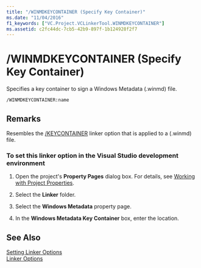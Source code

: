 ```yaml
---
title: "/WINMDKEYCONTAINER (Specify Key Container)"
ms.date: "11/04/2016"
f1_keywords: ["VC.Project.VCLinkerTool.WINMDKEYCONTAINER"]
ms.assetid: c2fc44dc-7cb5-42b9-897f-1b124928f2f7
---
```

# /WINMDKEYCONTAINER (Specify Key Container)

Specifies a key container to sign a Windows Metadata (.winmd) file.

```
/WINMDKEYCONTAINER:name
```

## Remarks

Resembles the [/KEYCONTAINER](../../build/reference/keycontainer-specify-a-key-container-to-sign-an-assembly.md) linker option that is applied to a (.winmd) file.

### To set this linker option in the Visual Studio development environment

1. Open the project's **Property Pages** dialog box. For details, see [Working with Project Properties](../working-with-project-properties.md).

1. Select the **Linker** folder.

1. Select the **Windows Metadata** property page.

1. In the **Windows Metadata Key Container** box, enter the location.

## See Also

[Setting Linker Options](../../build/reference/setting-linker-options.md)<br/>
[Linker Options](../../build/reference/linker-options.md)